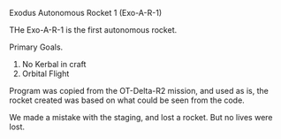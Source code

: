 Exodus Autonomous Rocket 1 (Exo-A-R-1)

THe Exo-A-R-1 is the first autonomous rocket. 

Primary Goals.
1. No Kerbal in craft
2. Orbital Flight

Program was copied from the OT-Delta-R2 mission, and used as is, the rocket created was based on what could be seen from the code. 

We made a mistake with the staging, and lost a rocket. But no lives were lost.